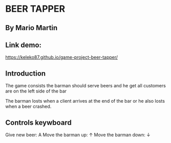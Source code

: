 # BEER TAPPER

## By Mario Martin

## Link demo:  

  https://keleko87.github.io/game-project-beer-tapper/

## Introduction

The game consists the barman should serve beers and he get all customers are on the left side of the bar

The barman losts when a client arrives at the end of the bar or he also losts when a beer crashed.


## Controls keywboard

Give new beer: A
Move the barman up: ↑
Move the barman down: ↓
